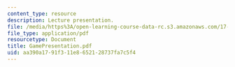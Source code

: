 ```yaml
---
content_type: resource
description: Lecture presentation.
file: /media/https%3A/open-learning-course-data-rc.s3.amazonaws.com/17-918-new-global-agenda-exploring-21st-century-challenges-through-innovations-in-information-technologies-january-iap-2006/aa390a1791f311e8652128737fa7c5f4_GamePresentation.pdf
file_type: application/pdf
resourcetype: Document
title: GamePresentation.pdf
uid: aa390a17-91f3-11e8-6521-28737fa7c5f4
---
```


